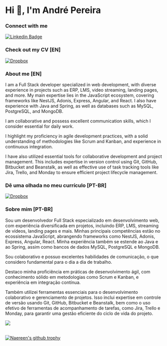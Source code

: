 # Hi 👋, I'm André Pereira

### **Connect with me**

[![Linkedin Badge](https://img.shields.io/badge/-dre1597-blue?style=for-the-badge&logo=Linkedin&logoColor=white&link=https://www.linkedin.com/in/dre1597/)](https://www.linkedin.com/in/dre1597/)

### **Check out my CV [EN]**

[![Dropbox](https://img.shields.io/badge/Dropbox-%233B4D98.svg?style=for-the-badge&logo=Dropbox&logoColor=white)](https://www.dropbox.com/scl/fi/6nkyxzdw8k4bd5yqko2sv/curriculo-andre-mar-2024-en.pdf?rlkey=nxiwymnj3pus5yp9u53gazgrb&dl=0)



### About me [EN]

I am a Full Stack developer specialized in web development, with diverse experience in projects such as ERP, LMS, video streaming, landing pages, and more. My main expertise lies in the JavaScript ecosystem, covering frameworks like NestJS, Adonis, Express, Angular, and React. I also have experience with Java and Spring, as well as databases such as MySQL, PostgreSQL, and MongoDB.

I am collaborative and possess excellent communication skills, which I consider essential for daily work.

I highlight my proficiency in agile development practices, with a solid understanding of methodologies like Scrum and Kanban, and experience in continuous integration.

I have also utilized essential tools for collaborative development and project management. This includes expertise in version control using Git, GitHub, Bitbucket and Beanstalk, as well as effective use of task tracking tools like Jira, Trello, and Monday to ensure efficient project lifecycle management.

### **Dê uma olhada no meu currículo [PT-BR]**

[![Dropbox](https://img.shields.io/badge/Dropbox-%233B4D98.svg?style=for-the-badge&logo=Dropbox&logoColor=white)](https://www.dropbox.com/scl/fi/4cy5kwgogwg4c8bwmqzj4/curriculo-andre-mar-2024.pdf?rlkey=6ac5f7jvu9gr9q2mmhbfcra63&dl=0)

### Sobre mim [PT-BR]

Sou um desenvolvedor Full Stack especializado em desenvolvimento web, com experiência diversificada em projetos, incluindo ERP, LMS, streaming de vídeos, landing pages e mais. Minhas principais competências estão no ecossistema JavaScript, abrangendo frameworks como NestJS, Adonis, Express, Angular, React. Minha experiência também se estende ao Java e ao Spring, assim como bancos de dados MySQL, PostgreSQL e MongoDB.

Sou colaborativo e possuo excelentes habilidades de comunicação, o que considero fundamental para o dia a dia de trabalho.

Destaco minha proficiência em práticas de desenvolvimento ágil, com conhecimento sólido em metodologias como Scrum e Kanban, e experiência em integração contínua.

Também utilizei ferramentas essenciais para o desenvolvimento colaborativo e gerenciamento de projetos. Isso inclui expertise em controle de versão usando Git, GitHub, Bitbucket e Beanstalk, bem como o uso efetivo de ferramentas de acompanhamento de tarefas, como Jira, Trello e Monday, para garantir uma gestão eficiente do ciclo de vida do projeto.

<a href="https://github.com/anuraghazra/github-readme-stats">
  <img
    align="center"
    src="https://github-readme-stats.vercel.app/api/top-langs/?username=dre1597&layout=compact&hide=jupyter%20notebook"
  />
</a>

<br/>
<br/>

[![Naereen's github trophy](https://github-profile-trophy.vercel.app/?username=dre1597&row=1&&theme=darkhub)](https://github.com/ryo-ma/github-profile-trophy)

